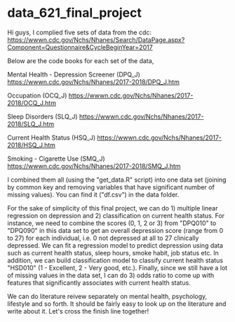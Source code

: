 # data_621_final_project

Hi guys, I complied five sets of data from the cdc: https://wwwn.cdc.gov/Nchs/Nhanes/Search/DataPage.aspx?Component=Questionnaire&CycleBeginYear=2017

Below are the code books for each set of the data, 

Mental Health - Depression Screener (DPQ_J)
<https://wwwn.cdc.gov/Nchs/Nhanes/2017-2018/DPQ_J.htm>

Occupation (OCQ_J)
<https://wwwn.cdc.gov/Nchs/Nhanes/2017-2018/OCQ_J.htm>

Sleep Disorders (SLQ_J)
<https://wwwn.cdc.gov/Nchs/Nhanes/2017-2018/SLQ_J.htm>

Current Health Status (HSQ_J)
<https://wwwn.cdc.gov/Nchs/Nhanes/2017-2018/HSQ_J.htm>

Smoking - Cigarette Use (SMQ_J)
<https://wwwn.cdc.gov/Nchs/Nhanes/2017-2018/SMQ_J.htm>

I combined them all (using the "get_data.R" script) into one data set (joining by common key and removing variables that have significant number of missing values). You can find it ("df.csv") in the data folder.

For the sake of simplicity of this final project, we can do 1) multiple linear regression on depression and 2) classification on current health status. For instance, we need to combine the scores (0, 1, 2 or 3) from "DPQ010" to "DPQ090" in this data set to get an overall depression score (range from 0 to 27) for each individual, i.e. 0 not depressed at all to 27 clinically depressed. We can fit a regression model to predict depression using data such as current health status, sleep hours, smoke habit, job status etc. In addition, we can build classification model to classify current health status "HSD010" (1 - Excellent, 2 - Very good, etc.). Finally, since we still have a lot of missing values in the data set, I can do 3) odds ratio to come up with features that significantly associates with current health status.

We can do literature reivew separately on mental health, psychology, lifestyle and so forth. It should be fairly easy to look up on the literature and write about it. Let's cross the finish line together!
